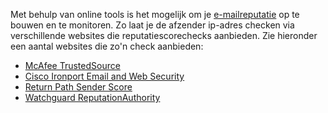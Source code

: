 Met behulp van online tools is het mogelijk om je
[e-mailreputatie](https://www.copernica.com/nl/over-ons/nieuws/e-mailreputatie-hoe-bouw-je-dit-op)
op te bouwen en te monitoren. Zo laat je de afzender ip-adres checken
via verschillende websites die reputatiescorechecks aanbieden. Zie
hieronder een aantal websites die zo'n check aanbieden:

-   [McAfee
    TrustedSource](http://www.trustedsource.org/en/feedback/checking "McAfee TrustedSource")
-   [Cisco Ironport Email and Web
    Security](http://www.senderbase.org "Cisco Ironport Email and Web Security")
-   [Return Path Sender
    Score](https://senderscore.org/ "Return Path Sender Score")
-   [Watchguard
    ReputationAuthority](http://www.reputationauthority.org/index.php "Watchguard ReputationAuthority")

